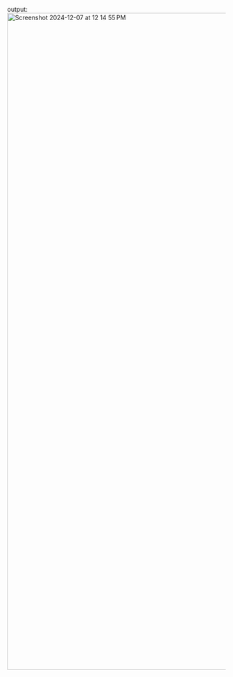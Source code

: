 output:
<img width="1512" alt="Screenshot 2024-12-07 at 12 14 55 PM" src="https://github.com/user-attachments/assets/f7627f3e-fa98-40f1-8f70-5f2b6d4b38d3">
